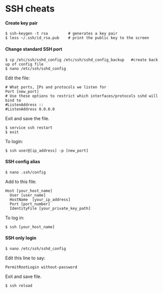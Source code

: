 SSH cheats
=======================

#### Create key pair</h4>

	$ ssh-keygen -t rsa         # generates a key pair
	$ less ~/.ssh/id_rsa.pub    # print the public key to the screen


#### Change standard SSH port
	
	$ cp /etc/ssh/sshd_config /etc/ssh/sshd_config_backup   #create back up of config file
	$ nano /etc/ssh/sshd_config

Edit the file:

	# What ports, IPs and protocols we listen for
	Port [new_port]
	# Use these options to restrict which interfaces/protocols sshd will bind to
	#ListenAddress ::
	#ListenAddress 0.0.0.0

Exit and save the file.

	$ service ssh restart
	$ exit

To login:

	$ ssh user@[ip_address] -p [new_port]


#### SSH config alias

	$ nano .ssh/config

Add to this file:

	Host [your_host_name]
	  User [user_name]
	  HostName  [your_ip_address]
	  Port [port_number]
	  IdentityFile [your_private_key_path]

To log in:

	$ ssh [your_host_name]

#### SSH only login

	$ nano /etc/ssh/sshd_config

Edit this line to say:	
    
    PermitRootLogin without-password

Exit and save file.

	$ ssh reload 







